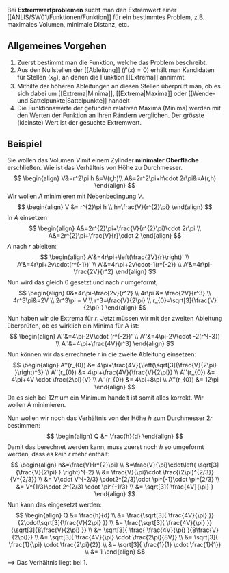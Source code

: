 Bei **Extremwertproblemen** sucht man den Extremwert einer [[ANLIS/SW01/Funktionen/Funktion]] für ein bestimmtes Problem, z.B. maximales Volumen, minimale Distanz, etc.

## Allgemeines Vorgehen
1. Zuerst bestimmt man die Funktion, welche das Problem beschreibt.
2. Aus den Nullstellen der [[Ableitung]] $(f'(x)=0)$ erhält man Kandidaten für Stellen ($x_{0}$), an denen die Funktion [[Extrema]] annimmt.
3. Mithilfe der höheren Ableitungen an diesen Stellen überprüft man, ob es sich dabei um [[Extrema|Minima]], [[Extrema|Maxima]] oder [[Wende-und Sattelpunkte|Sattelpunkte]] handelt
4. Die Funktionswerte der gefunden relativen Maxima (Minima) werden mit den Werten der Funktion an ihren Rändern verglichen. Der grösste (kleinste) Wert ist der gesuchte Extremwert.


## Beispiel
Sie wollen das Volumen $V$ mit einem Zylinder **minimaler Oberfläche** erschließen. Wie ist das Verhältnis von Höhe zu Durchmesser.
$$
\begin{align}
V&=r^2\pi h &=V(r,h)\\
A&=2r^2\pi+h\cdot 2r\pi&=A(r,h)
\end{align}
$$
Wir wollen $A$ minimieren mit Nebenbedingung $V$.
$$
\begin{align}
V &= r^{2}\pi h \\
h=\frac{V}{r^{2}\pi}
\end{align}
$$
In $A$ einsetzen
$$
\begin{align}
A&=2r^{2}\pi+\frac{V}{r^{2}\pi}\cdot 2r\pi \\
A&=2r^{2}\pi+\frac{V}{r}\cdot 2
\end{align}
$$
$A$ nach $r$ ableiten:
$$
\begin{align}
A'&=4r\pi+\left(\frac{2V}{r}\right)' \\
A'&=4r\pi+2v\cdot(r^{-1})' \\
A'&=4r\pi+2v\cdot-1(r^{-2}) \\
A'&=4r\pi-\frac{2V}{r^2}
\end{align}
$$
Nun wird das gleich $0$ gesetzt und nach $r$ umgeformt;
$$
\begin{align}
0&=4r\pi-\frac{2v}{r^2} \\
4r\pi &= \frac{2V}{r^3} \\
4r^3\pi&=2V \\
2r^3\pi = V \\
r^3=\frac{V}{2\pi} \\
r_{0}=\sqrt[3]{\frac{V}{2\pi}  }
\end{align}
$$
Nun haben wir die Extrema für $r$. Jetzt müssen wir mit der zweiten Ableitung überprüfen, ob es wirklich ein Minima für A ist:
$$
\begin{align}
A''&=4\pi-2V\cdot (r^{-2})' \\
A''&=4\pi-2V\cdot -2(r^{-3}) \\
A''&=4\pi+\frac{4V}{r^3}
\end{align}
$$
Nun können wir das errechnete $r$ in die zweite Ableitung einsetzen:
$$
\begin{align}
A''(r_{0}) &= 4\pi+\frac{4V}{\left(\sqrt[3]{\frac{V}{2\pi}  }\right)^3} \\
A''(r_{0}) &= 4\pi+\frac{4V}{\frac{V}{2\pi}}  \\
A''(r_{0}) &= 4\pi+4V \cdot \frac{2\pi}{V} \\
A''(r_{0}) &= 4\pi+8\pi \\
A''(r_{0}) &= 12\pi
\end{align}
$$
Da es sich bei $12\pi$ um ein Minimum handelt ist somit alles korrekt. Wir wollen A minimieren.

Nun wollen wir noch das Verhältnis von der Höhe $h$ zum Durchmesser $2r$ bestimmen:
$$
\begin{align}
Q &= \frac{h}{d}
\end{align}
$$
Damit das berechnet werden kann, muss zuerst noch $h$ so umgeformt werden, dass es kein $r$ mehr enthält:
$$
\begin{align}
h&=\frac{V}{r^{2}\pi} \\
&=\frac{V}{\pi}\cdot\left( \sqrt[3]{\frac{V}{2\pi}  } \right)^{-2} \\
&= \frac{V}{\pi}\cdot \frac{(2\pi)^{2/3}}{V^{2/3}} \\
&= V\cdot V^{-2/3} \cdot2^{2/3}\cdot \pi^{-1}\cdot \pi^{2/3} \\
&= V^{1/3}\cdot 2^{2/3} \cdot \pi^{-1/3} \\
&= \sqrt[3]{ \frac{4V}{\pi} }
\end{align}
$$
Nun kann das eingesetzt werden:
$$
\begin{align}
Q &= \frac{h}{d} \\
&= \frac{\sqrt[3]{ \frac{4V}{\pi} }}{2\cdot\sqrt[3]{\frac{V}{2\pi}  }} \\
&= \frac{\sqrt[3]{ \frac{4V}{\pi} }}{\sqrt[3]{8\frac{V}{2\pi}  }}  \\
&= \sqrt[3]{ \frac{ \frac{4V}{\pi} }{8\frac{V}{2\pi}}}  \\
&= \sqrt[3]{ \frac{4V}{\pi} \cdot \frac{2\pi}{8V}}  \\
&= \sqrt[3]{ \frac{1}{\pi} \cdot \frac{2\pi}{2}}  \\
&= \sqrt[3]{ \frac{1}{1} \cdot \frac{1}{1}}  \\
&= 1
\end{align}
$$
$\implies$ Das Verhältnis liegt bei $1$.